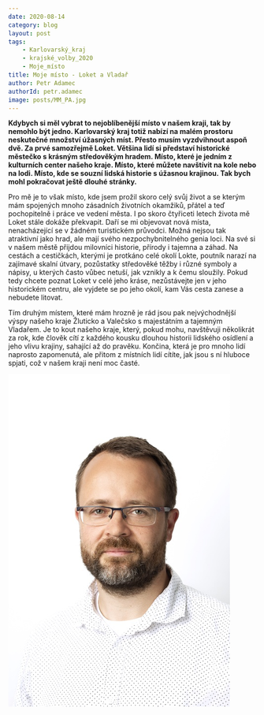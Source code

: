 ```yaml
---
date: 2020-08-14
category: blog
layout: post
tags:
    - Karlovarský_kraj
    - krajské_volby_2020
    - Moje_místo
title: Moje místo - Loket a Vladař
author: Petr Adamec
authorId: petr.adamec
image: posts/MM_PA.jpg
---
```

**Kdybych si měl vybrat to nejoblíbenější místo v našem kraji, tak by nemohlo být jedno. Karlovarský kraj totiž nabízí na malém prostoru neskutečné množství úžasných míst. Přesto musím vyzdvihnout aspoň dvě. Za prvé samozřejmě Loket. Většina lidí si představí historické městečko s krásným středověkým hradem. Místo, které je jedním z kulturních center našeho kraje. Místo, které můžete navštívit na kole nebo na lodi. Místo, kde se souzní lidská historie s úžasnou krajinou. Tak bych mohl pokračovat ještě dlouhé stránky.**

Pro mě je to však místo, kde jsem prožil skoro celý svůj život a se kterým mám spojených mnoho zásadních životních okamžiků, přátel a teď pochopitelně i práce ve vedení města. I po skoro čtyřiceti letech života mě Loket stále dokáže překvapit. Daří se mi objevovat nová místa, nenacházející se v žádném turistickém průvodci. Možná nejsou tak atraktivní jako hrad, ale mají svého nezpochybnitelného genia loci. Na své si v našem městě přijdou milovníci historie, přírody i tajemna a záhad. Na cestách a cestičkách, kterými je protkáno celé okolí Lokte, poutník narazí na zajímavé skalní útvary, pozůstatky středověké těžby i různé symboly a nápisy, u kterých často vůbec netuší, jak vznikly a k čemu sloužily. Pokud tedy chcete poznat Loket v celé jeho kráse, nezůstávejte jen v jeho historickém centru, ale vyjdete se po jeho okolí, kam Vás cesta zanese a nebudete litovat.

Tím druhým místem, které mám hrozně je rád jsou pak nejvýchodnější výspy našeho kraje Žluticko a Valečsko s majestátním a tajemným Vladařem. Je to kout našeho kraje, který, pokud mohu, navštěvuji několikrát za rok, kde člověk cítí z každého kousku dlouhou historii lidského osídlení a jeho vlivu krajiny, sahající až do pravěku. Končina, která je pro mnoho lidí naprosto zapomenutá, ale přitom z místních lidí cítíte, jak jsou s ní hluboce spjati, což v našem kraji není moc časté.

![](/assets/img/posts/petr_adamec_2020.jpg)
